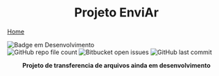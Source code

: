 <h1 align="center"> Projeto EnviAr </h1>

<a align="center" href="https://licashsg.github.io/ProgEnviAr">Home</a>


![Badge em Desenvolvimento](http://img.shields.io/static/v1?label=STATUS&message=EM%20DESENVOLVIMENTO&color=GREEN&style=for-the-badge) <br>
<img alt="GitHub repo file count" src="https://img.shields.io/github/directory-file-count/LicasHSG/ProgEnviAr?color=a">
<img alt="Bitbucket open issues" src="https://img.shields.io/bitbucket/issues/LicasHSG/ProgEnviAr?style=plastic">
<img alt="GitHub last commit" src="https://img.shields.io/github/last-commit/LicasHSG/ProgEnviAr?style=plastic">
  
<p align="center" > <strong>Projeto de transferencia de arquivos ainda em desenvolvimento</strong></p>
